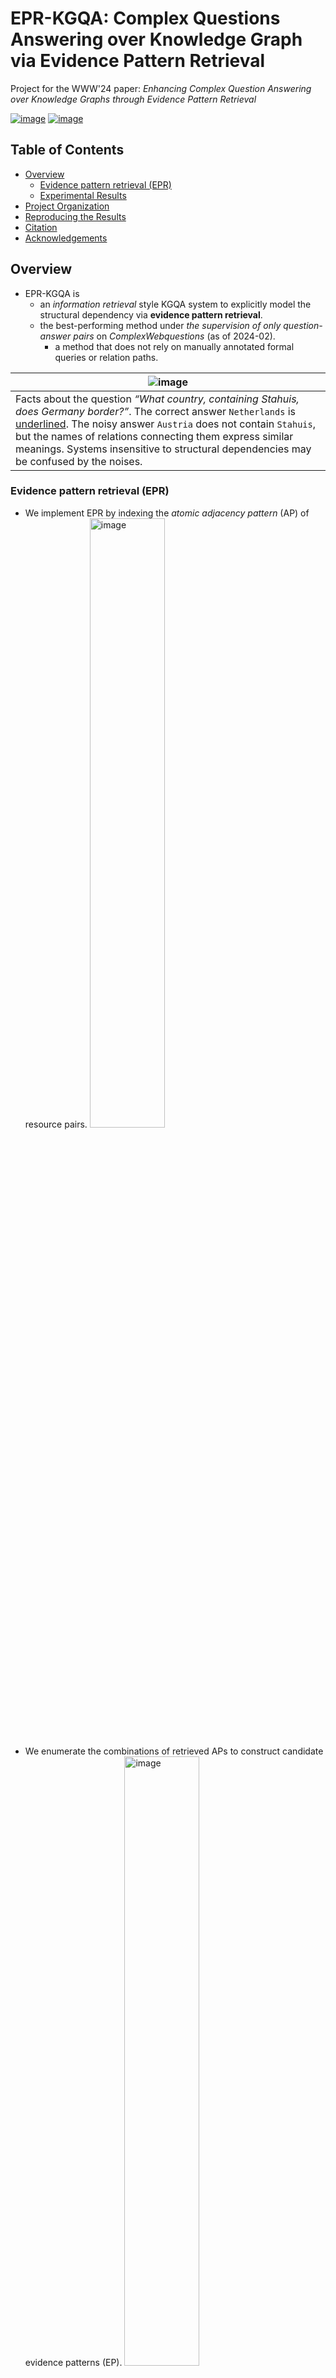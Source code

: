 
# EPR-KGQA: Complex Questions Answering over Knowledge Graph via Evidence Pattern Retrieval

Project for the WWW'24 paper: *Enhancing Complex Question Answering over Knowledge Graphs through Evidence Pattern Retrieval*

[![image](https://img.shields.io/badge/Paper-preprint_on_arXiv-blue.svg)](https://arxiv.org/abs/2402.02175)
[![image](https://img.shields.io/badge/License-Apache--2.0-green.svg)](https://github.com/nju-websoft/EPR-KGQA/tree/master?tab=Apache-2.0-1-ov-file)

## Table of Contents
- [Overview](#overview)
  - [Evidence pattern retrieval (EPR)](#evidence-pattern-retrieval-epr)
  - [Experimental Results](#experimental-results)
- [Project Organization](#project-organization)
- [Reproducing the Results](#reproducing-the-results)
- [Citation](#citation)
- [Acknowledgements](#acknowledgements)

## Overview

- EPR-KGQA is
  - an *information retrieval* style KGQA system to explicitly model the structural dependency via **evidence pattern retrieval**.
  - the best-performing method under *the supervision of only question-answer pairs* on *ComplexWebquestions* (as of 2024-02).
    - a method that does not rely on manually annotated formal queries or relation paths.


| ![image](https://github.com/nju-websoft/EPR-KGQA/assets/10251079/872de89d-409a-42cd-b1f9-f18d7ce191d6) |
| --- |
| Facts about the question *“What country, containing Stahuis, does Germany border?”*. The correct answer `Netherlands` is <ins>underlined</ins>. The noisy answer `Austria` does not contain `Stahuis`, but the names of relations connecting them express similar meanings. Systems insensitive to structural dependencies may be confused by the noises. |

### Evidence pattern retrieval (EPR)

  - We implement EPR by indexing the *atomic adjacency pattern* (AP) of resource pairs.
    <img src="https://github.com/nju-websoft/EPR-KGQA/assets/10251079/2b02a3f6-ace1-421a-b2dc-6019f6da483d" alt="image" width="50%" height="auto">

  - We enumerate the combinations of retrieved APs to construct candidate evidence patterns (EP).
    <img src="https://github.com/nju-websoft/EPR-KGQA/assets/10251079/31838c50-d3e5-4a33-9003-de7f957eb32b" alt="image" width="50%" height="auto">

  - Candidate EPs are scored using the `BERT-base` model, and the best one is selected to extract a subgraph for answer reasoning.

### Experimental Results

<img src="https://github.com/nju-websoft/EPR-KGQA/assets/10251079/89e05edf-3dc7-449d-bad9-d7c34908e9a1" alt="image" width="50%" height="auto">

The best results of IR methods are in **bold**, and the second-best results are <ins>underlined</ins>. **†** denotes that the method requires gold query annotation of all training questions. **∗** denotes few-shot methods.


## Project Organization
  - config.py
  - config_CWQ.yaml
  - config_WebQSP.yaml
  - preprocess
    - adjacent_info_prepare.py
    - heuristic_path_search.py
    - do_preprocess.py
  - atomic_pattern_retrieval
    - generate_positive_rr_aps_by_cached_paths.py
    - generate_training_data_for_ap_retrieval.py
    - train_biencoder.sh
    - biencoder
      - biencoder.py
      - run_biencoder.py
      - faiss_indexer.py
      - biencoder_inference.py
  - evidence_pattern_retrieval
    - ep_size_threshold.py
    - ep_construction.py
    - generate_candidate_eps.py
    - generate_ep_ranking_data.py
    - train_ep_ranking.sh
    - predict_ep_ranking.sh
    - BERT_Ranker
      - model_config.py
      - BertRanker.py
      - train_bert_ranker.py
  - subgraph_extraction
    - subgraph_extraction.py
    - convert_to_nsm_input.py
  - my_utils
    - fact.py
    - freebase.py
    - data_item.py
    - io_utils.py
    - logger.py
    - rel_base.py
    - ap_utils.py
    - ep_utils.py
  - data
    - dataset
      - CWQ
        - ComplexWebQuestions_train.json
        - ComplexWebQuestions_dev.json
        - ComplexWebQuestions_test.json
        - CWQ_full_with_int_id.jsonl
      - WebQSP
        - train_simple.jsonl
        - dev_simple.jsonl
        - test_simple.jsonl
        - WebQSP.train.json
        - WebQSP.test.json
    - cache
      - relation_info_fb.json
      - type_info_fb.json
      - rel_conn_fb.jsonl
      - rr_aps_fb.json
      - rr_aps_forward_reverse_dict.json
      - rr_aps_tag_dict.json
      - CWQ
        - cached_paths.jsonl
      - WebQSP 
        - cached_paths.jsonl
    - CWQ
      - ap_retrieval
      - ep_retrieval
      - subgraph_extraction
    - WebQSP
      - ap_retrieval
      - ep_retrieval
      - subgraph_extraction
  - NSM_H


## Reproducing the Results

If you encounter any difficulties in reproducing the code, please feel free to reach out to me via email (liangchuanluo@smail.nju.edu.cn), and I can provide you with the specific data you need.

It should be noted that our method involves a large number of queries on the knowledge graph and training multiple models during implementation. Due to the possibility of query timeouts and slight differences in the models trained each time (due to different graphics card models, etc.), the final reproduced results may have slight differences from those in the paper.

### Freebase SetUp
Setup Freebase: Both datasets use Freebase as the knowledge graph. You may refer to [Freebase Setup](https://github.com/dki-lab/Freebase-Setup) to set up a Virtuoso triplestore service (We use the official data dump of Freebase from [here](https://developers.google.com/freebase)). After starting your virtuoso service, please modify odbc and sparqlwrapper in file `my_utils/freebase.py` (for large query by odbc) and `evidence_pattern_retrieval/generate_ep_ranking_data.py` (for small query in sparqlwrapper) respectively.

### Conda Environment
We have exported the required dependencies for the project to requirements. txt, Therefore, you only need to follow these steps to create the environment required for this project.

First, use Conda to create virtual environment `EPR-KGQA`,

```
conda create -n EPR-KGQA python=3.7
```
and activate it:
```
conda activate EPR-KGQA
```
Then use pip to install the dependent packages based on `requirements.txt`.
```
pip install -r requirements.txt
```
### Preprocessing
In the preprocessing stage, we query the relation information(`data/cache/relation_info_fb.json`), type information(`data/cache/type_info_fb.json`), and adjacent relation information(`data/cache/rel_conn_fb.jsonl`) of the Freebase knowledge base. And for CWQ and WebQSP, query the path between topic entities and answer as supervision information(`data/cache/CWQ/cached_paths.jsonl` and `data/cache/WebQSP/cached_paths.jsonl`).

You can download the above cache file from [this link](https://drive.google.com/drive/folders/1yqezWLagrlurscauG34KXFRzMQv-QJ0q), and place them in the corresponding paths. Then the following preprocessing steps can be skipped.

#### CWQ
```
cd EPR_KGQA
export PYTHONPATH=.
python preprocess/do_preprocess.py
```
#### WebQSP
```
cd EPR_KGQA
export PYTHONPATH=.
python preprocess/do_preprocess.py --config config_WebQSP.yaml
```

### Atomic Pattern Retrieval
We achieve EPR through the indexing and retrieval of atomic patterns. We train a biencoder and build faiss index based on the trained model to retrieval candidate RR-APs, and query ER-APs by topic entities.
#### CWQ
Train Biencoder: We have uploaded the trained model to [this link](https://drive.google.com/drive/folders/1elHWluwMc2YTODHksz4Ds2aneND6gmTZ), place it to the corresponding path and then the following steps for training can be skipped.
```
cd EPR_KGQA
export PYTHONPATH=.
python atomic_pattern_retrieval/generate_positive_rr_aps_by_cached_paths.py
python atomic_pattern_retrieval/generate_training_data_for_ap_retrieval.py
chmod +x atomic_pattern_retrieval/train_biencoder.sh
sh -x atomic_pattern_retrieval/train_biencoder.sh CWQ
```
For biencoder inference, run the following command:
```
cd EPR_KGQA
export PYTHONPATH=.
python atomic_pattern_retrieval/biencoder/biencoder_inference.py
```
#### WebQSP
Train Biencoder: We have uploaded the trained model to [this link](https://drive.google.com/drive/folders/1oHl6_ETZg5iuvZJr7LXGUrjJf6KoqlL-), place it to the corresponding path and then the following steps for training can be skipped.
```
cd EPR_KGQA
export PYTHONPATH=.
python atomic_pattern_retrieval/generate_positive_rr_aps_by_cached_paths.py --config config_WebQSP.yaml
python atomic_pattern_retrieval/generate_training_data_for_ap_retrieval.py --config config_WebQSP.yaml
chmod +x atomic_pattern_retrieval/train_biencoder.sh 
sh -x atomic_pattern_retrieval/train_biencoder.sh WebQSP
```
For biencoder inference, run the following command:
```
python atomic_pattern_retrieval/biencoder/biencoder_inference.py --config config_WebQSP.yaml
```
### Evidence Pattern Retrieval
#### CWQ
For evidence pattern ranking, We have uploaded the trained model to [this link](https://drive.google.com/drive/folders/1x4wttiL7fYDy4zZj9NgiRhORksan14ye), place it to the corresponding path and then the step for training ranking model `sh -x evidence_pattern_retrieval/train_ep_ranking.sh CWQ`can be skipped.
```
cd EPR_KGQA
export PYTHONPATH=.
python evidence_pattern_retrieval/generate_candidate_eps.py # ep construction
python evidence_pattern_retrieval/generate_ep_ranking_data.py
chmod +x evidence_pattern_retrieval/train_ep_ranking.sh
sh -x evidence_pattern_retrieval/train_ep_ranking.sh CWQ
chmod +x evidence_pattern_retrieval/predict_ep_ranking.sh
CUDA_VISIBLE_DEVICES=0 sh -x evidence_pattern_retrieval/predict_ep_ranking.sh CWQ test 7 100 # ds_tag, split, epoch, topk 
CUDA_VISIBLE_DEVICES=0 sh -x evidence_pattern_retrieval/predict_ep_ranking.sh CWQ dev 7 100 # ds_tag, split, epoch, topk 
CUDA_VISIBLE_DEVICES=0 sh -x evidence_pattern_retrieval/predict_ep_ranking.sh CWQ train 7 100 # ds_tag, split, epoch, topk
CUDA_VISIBLE_DEVICES=0 sh -x evidence_pattern_retrieval/predict_ep_ranking.sh CWQ test 7 80# ds_tag, split, epoch, topk 
```
#### WebQSP
For evidence pattern ranking, We have uploaded the trained model to [this link](https://drive.google.com/drive/folders/1Xhzi1EUnlysX5n4wqnqnf9zQ_MGqlrIH), place it to the corresponding path and then the step for training ranking model `sh -x evidence_pattern_retrieval/train_ep_ranking.sh WebQSP`can be skipped.
```
cd EPR_KGQA
export PYTHONPATH=.
python evidence_pattern_retrieval/generate_candidate_eps.py --config config_WebQSP.yaml
python evidence_pattern_retrieval/generate_ep_ranking_data.py --config config_WebQSP.yaml
chmod +x evidence_pattern_retrieval/train_ep_ranking.sh 
sh -x evidence_pattern_retrieval/train_ep_ranking.sh WebQSP # about 2 hours
chmod +x evidence_pattern_retrieval/predict_ep_ranking.sh
CUDA_VISIBLE_DEVICES=0 sh -x evidence_pattern_retrieval/predict_ep_ranking.sh WebQSP test 6 100 # ds_tag, split, epoch, topk 
CUDA_VISIBLE_DEVICES=0 sh -x evidence_pattern_retrieval/predict_ep_ranking.sh WebQSP dev 6 100 # ds_tag, split, epoch, topk 
CUDA_VISIBLE_DEVICES=0 sh -x evidence_pattern_retrieval/predict_ep_ranking.sh WebQSP train 6 100 # ds_tag, split, epoch, topk
CUDA_VISIBLE_DEVICES=0 sh -x evidence_pattern_retrieval/predict_ep_ranking.sh WebQSP test 6 80 # ds_tag, split, epoch, topk 
```
### Subgraph Extraction
In the subgraph extraction module, we extract subgraphs based on EP and convert them into the input format of NSM.
#### CWQ
```
cd EPR_KGQA
export PYTHONPATH=.
python subgraph_extraction/subgraph_extraction.py
python subgraph_extraction/convert_to_nsm_input.py
```
#### WebQSP
```
cd EPR_KGQA
export PYTHONPATH=.
python subgraph_extraction/subgraph_extraction.py --config config_WebQSP.yaml
python subgraph_extraction/convert_to_nsm_input.py --config config_WebQSP.yaml
```

### NSM Reasoning
In the answer reasoning module, we use NSM as the reasoner to obtain the final answer based on subgraphs.
#### CWQ
```
cd NSM_H
export PYTHONPATH=.
chmod +x ../answer_reasoning/train_nsm.sh
sh -x ../answer_reasoning/train_nsm.sh CWQ
chmod +x ../answer_reasoning/predict_nsm.sh
sh -x ../answer_reasoning/predict_nsm.sh CWQ
```
#### WebQSP

```
cd NSM_H
export PYTHONPATH=.
chmod +x ../answer_reasoning/train_nsm.sh
sh -x ../answer_reasoning/train_nsm.sh WebQSP
chmod +x ../answer_reasoning/predict_nsm.sh
sh -x ../answer_reasoning/predict_nsm.sh WebQSP
```

## Citation
```
@inproceedings{epr-kgqa,
  author = {Ding, Wentao and Li, Jinmao and Luo, Liangchuan and Qu, Yuzhong},
  title = {Enhancing Complex Question Answering over Knowledge Graphs through Evidence Pattern Retrieval},
  year = {2024},
  booktitle = {Proceedings of the ACM Web Conference 2024},
  series = {WWW '24}
}
```

## Acknowledgements
Our project uses [WSDM2021_NSM (the Neural State Machine for KBQA)](https://github.com/RichardHGL/WSDM2021_NSM) as the answer reasoner.

